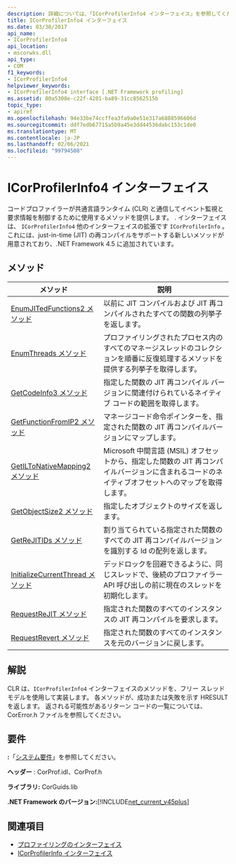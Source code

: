 ```yaml
---
description: 詳細については、「ICorProfilerInfo4 インターフェイス」を参照してください。
title: ICorProfilerInfo4 インターフェイス
ms.date: 03/30/2017
api_name:
- ICorProfilerInfo4
api_location:
- mscorwks.dll
api_type:
- COM
f1_keywords:
- ICorProfilerInfo4
helpviewer_keywords:
- ICorProfilerInfo4 interface [.NET Framework profiling]
ms.assetid: 80a5308e-c22f-4201-ba89-31cc8562515b
topic_type:
- apiref
ms.openlocfilehash: 94e33be74ccffea3fa9a0e51e317a6888596606d
ms.sourcegitcommit: ddf7edb67715a5b9a45e3dd44536dabc153c1de0
ms.translationtype: MT
ms.contentlocale: ja-JP
ms.lasthandoff: 02/06/2021
ms.locfileid: "99794508"
---
```

# <a name="icorprofilerinfo4-interface"></a>ICorProfilerInfo4 インターフェイス

コードプロファイラーが共通言語ランタイム (CLR) と通信してイベント監視と要求情報を制御するために使用するメソッドを提供します。 . インターフェイスは、 `ICorProfilerInfo4` 他のインターフェイスの拡張です `ICorProfilerInfo` 。 これには、just-in-time (JIT) の再コンパイルをサポートする新しいメソッドが用意されており、.NET Framework 4.5 に追加されています。  
  
## <a name="methods"></a>メソッド  
  
|メソッド|説明|  
|------------|-----------------|  
|[EnumJITedFunctions2 メソッド](icorprofilerinfo4-enumjitedfunctions2-method.md)|以前に JIT コンパイルおよび JIT 再コンパイルされたすべての関数の列挙子を返します。|  
|[EnumThreads メソッド](icorprofilerinfo4-enumthreads-method.md)|プロファイリングされたプロセス内のすべてのマネージスレッドのコレクションを順番に反復処理するメソッドを提供する列挙子を取得します。|  
|[GetCodeInfo3 メソッド](icorprofilerinfo4-getcodeinfo3-method.md)|指定した関数の JIT 再コンパイル バージョンに関連付けられているネイティブ コードの範囲を取得します。|  
|[GetFunctionFromIP2 メソッド](icorprofilerinfo4-getfunctionfromip2-method.md)|マネージコード命令ポインターを、指定された関数の JIT 再コンパイルバージョンにマップします。|  
|[GetILToNativeMapping2 メソッド](icorprofilerinfo4-getiltonativemapping2-method.md)|Microsoft 中間言語 (MSIL) オフセットから、指定した関数の JIT 再コンパイルバージョンに含まれるコードのネイティブオフセットへのマップを取得します。|  
|[GetObjectSize2 メソッド](icorprofilerinfo4-getobjectsize2-method.md)|指定したオブジェクトのサイズを返します。|  
|[GetReJITIDs メソッド](icorprofilerinfo4-getrejitids-method.md)|割り当てられている指定された関数のすべての JIT 再コンパイルバージョンを識別する Id の配列を返します。|  
|[InitializeCurrentThread メソッド](icorprofilerinfo4-initializecurrentthread-method.md)|デッドロックを回避できるように、同じスレッドで、後続のプロファイラー API 呼び出しの前に現在のスレッドを初期化します。|  
|[RequestReJIT メソッド](icorprofilerinfo4-requestrejit-method.md)|指定された関数のすべてのインスタンスの JIT 再コンパイルを要求します。|  
|[RequestRevert メソッド](icorprofilerinfo4-requestrevert-method.md)|指定された関数のすべてのインスタンスを元のバージョンに戻します。|  
  
## <a name="remarks"></a>解説  

 CLR は、`ICorProfilerInfo4` インターフェイスのメソッドを、フリー スレッド モデルを使用して実装します。 各メソッドが、成功または失敗を示す HRESULT を返します。 返される可能性があるリターン コードの一覧については、CorError.h ファイルを参照してください。  
  
## <a name="requirements"></a>要件  

 **:**「[システム要件](../../get-started/system-requirements.md)」を参照してください。  
  
 **ヘッダー** : CorProf.idl、CorProf.h  
  
 **ライブラリ:** CorGuids.lib  
  
 **.NET Framework のバージョン:**[!INCLUDE[net_current_v45plus](../../../../includes/net-current-v45plus-md.md)]  
  
## <a name="see-also"></a>関連項目

- [プロファイリングのインターフェイス](profiling-interfaces.md)
- [ICorProfilerInfo インターフェイス](icorprofilerinfo-interface.md)
